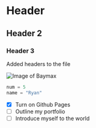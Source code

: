 # Header
## Header 2
### Header 3
Added headers to the file

![Image of Baymax](https://e7.pngegg.com/pngimages/806/733/png-clipart-big-hero-6-baymax-illustration-baymax-tadashi-hamada-hiro-hamada-groot-the-walt-disney-company-others-white-mammal.png)

``` python
num = 5
name = "Ryan"
```

- [x] Turn on Github Pages
- [ ] Outline my portfolio
- [ ] Introduce myself to the world 
